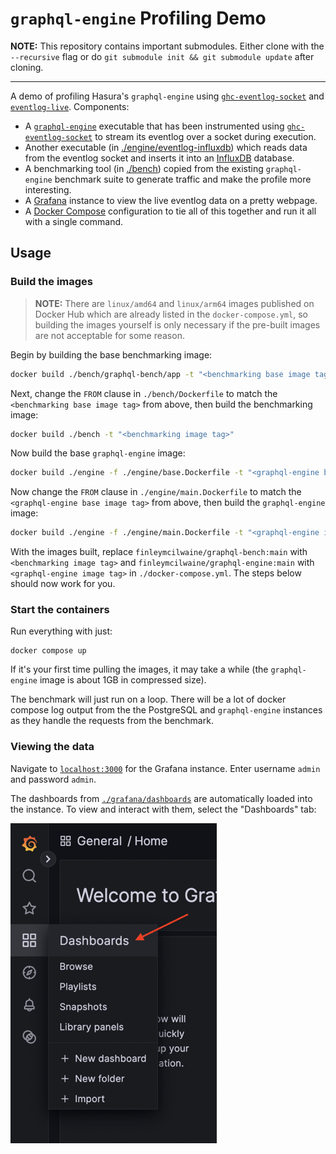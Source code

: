 # `graphql-engine` Profiling Demo

**NOTE:** This repository contains important submodules. Either clone with the
`--recursive` flag or do `git submodule init && git submodule update` after
cloning.

<hr>

A demo of profiling Hasura's `graphql-engine` using
[`ghc-eventlog-socket`](https://github.com/bgamari/ghc-eventlog-socket) and
[`eventlog-live`](https://github.com/mpickering/eventlog-live). Components:
- A [`graphql-engine`](https://github.com/hasura/graphql-engine) executable that
  has been instrumented using
  [`ghc-eventlog-socket`](https://github.com/bgamari/ghc-eventlog-socket) to
  stream its eventlog over a socket during execution.
- Another executable (in
  [./engine/eventlog-influxdb](./engine/eventlog-influxdb/)) which reads data
  from the eventlog socket and inserts it into an
  [InfluxDB](https://github.com/influxdata/influxdb) database.
- A benchmarking tool (in [./bench](./bench)) copied from the existing
  `graphql-engine` benchmark suite to generate traffic and make the profile more
  interesting.
- A [Grafana](https://github.com/grafana/grafana) instance to view the live
  eventlog data on a pretty webpage.
- A [Docker Compose](https://docs.docker.com/compose/) configuration to tie all
  of this together and run it all with a single command.

## Usage

### Build the images

> **NOTE:** There are `linux/amd64` and `linux/arm64` images published on Docker
> Hub which are already listed in the `docker-compose.yml`, so building the
> images yourself is only necessary if the pre-built images are not acceptable
> for some reason.

Begin by building the base benchmarking image:
```bash
docker build ./bench/graphql-bench/app -t "<benchmarking base image tag>"
```

Next, change the `FROM` clause in `./bench/Dockerfile` to match the
`<benchmarking base image tag>` from above, then build the benchmarking image:
```bash
docker build ./bench -t "<benchmarking image tag>"
```

Now build the base `graphql-engine` image:
```bash
docker build ./engine -f ./engine/base.Dockerfile -t "<graphql-engine base image tag>"
```

Now change the `FROM` clause in `./engine/main.Dockerfile` to match the
`<graphql-engine base image tag>` from above, then build the `graphql-engine`
image:
```bash
docker build ./engine -f ./engine/main.Dockerfile -t "<graphql-engine image tag>"
```

With the images built, replace `finleymcilwaine/graphql-bench:main` with
`<benchmarking image tag>` and `finleymcilwaine/graphql-engine:main` with
`<graphql-engine image tag>` in `./docker-compose.yml`. The steps below should
now work for you.

### Start the containers

Run everything with just:
```
docker compose up
```

If it's your first time pulling the images, it may take a while (the
`graphql-engine` image is about 1GB in compressed size).

The benchmark will just run on a loop. There will be a lot of docker compose log
output from the the PostgreSQL and `graphql-engine` instances as they handle the
requests from the benchmark.

### Viewing the data

Navigate to [`localhost:3000`](http://localhost:3000) for the Grafana instance.
Enter username `admin` and password `admin`.

The dashboards from [`./grafana/dashboards`](./grafana/dashboards/) are
automatically loaded into the instance. To view and interact with them, select
the "Dashboards" tab:

![](./assets/dashboards.png)
